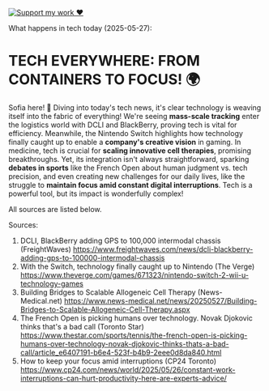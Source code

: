 [![Support my work ❤️](https://img.shields.io/badge/Support%20my%20work%20❤️-orange?style=for-the-badge&logo=patreon&logoColor=white)](https://www.patreon.com/c/orobocigano)

What happens in tech today (2025-05-27):

# TECH EVERYWHERE: FROM CONTAINERS TO FOCUS! 🌍

Sofia here! 🚀 Diving into today's tech news, it's clear technology is weaving itself into the fabric of everything! We're seeing **mass-scale tracking** enter the logistics world with DCLI and BlackBerry, proving tech is vital for efficiency. Meanwhile, the Nintendo Switch highlights how technology finally caught up to enable a **company's creative vision** in gaming. In medicine, tech is crucial for **scaling innovative cell therapies**, promising breakthroughs. Yet, its integration isn't always straightforward, sparking **debates in sports** like the French Open about human judgment vs. tech precision, and even creating new challenges for our daily lives, like the struggle to **maintain focus amid constant digital interruptions**. Tech is a powerful tool, but its impact is wonderfully complex!

All sources are listed below.

Sources:
1. DCLI, BlackBerry adding GPS to 100,000 intermodal chassis (FreightWaves)
   https://www.freightwaves.com/news/dcli-blackberry-adding-gps-to-100000-intermodal-chassis
2. With the Switch, technology finally caught up to Nintendo (The Verge)
   https://www.theverge.com/games/671323/nintendo-switch-2-wii-u-technology-games
3. Building Bridges to Scalable Allogeneic Cell Therapy (News-Medical.net)
   https://www.news-medical.net/news/20250527/Building-Bridges-to-Scalable-Allogeneic-Cell-Therapy.aspx
4. The French Open is picking humans over technology. Novak Djokovic thinks that's a bad call (Toronto Star)
   https://www.thestar.com/sports/tennis/the-french-open-is-picking-humans-over-technology-novak-djokovic-thinks-thats-a-bad-call/article_e6407191-b6e4-523f-b4b9-2eee0d8da840.html
5. How to keep your focus amid interruptions (CP24 Toronto)
   https://www.cp24.com/news/world/2025/05/26/constant-work-interruptions-can-hurt-productivity-here-are-experts-advice/